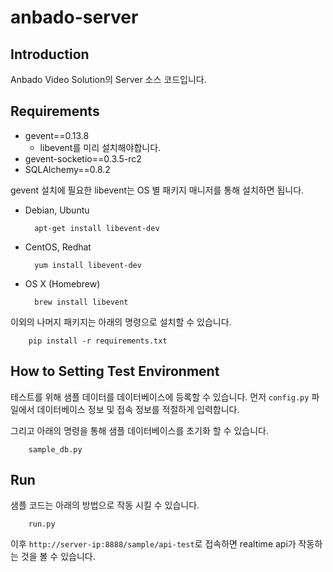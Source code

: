 anbado-server
=============

## Introduction
Anbado Video Solution의 Server 소스 코드입니다.

## Requirements
* gevent==0.13.8
	* libevent를 미리 설치해야합니다.
* gevent-socketio==0.3.5-rc2
* SQLAlchemy==0.8.2

gevent 설치에 필요한 libevent는 OS 별 패키지 매니저를 통해 설치하면 됩니다.

* Debian, Ubuntu

        apt-get install libevent-dev

* CentOS, Redhat

        yum install libevent-dev

* OS X (Homebrew)

        brew install libevent

이외의 나머지 패키지는 아래의 명령으로 설치할 수 있습니다.

        pip install -r requirements.txt

## How to Setting Test Environment

테스트를 위해 샘플 데이터를 데이터베이스에 등록할 수 있습니다. 먼저 `config.py` 파일에서 데이터베이스 정보 및 접속 정보를 적절하게 입력합니다.

그리고 아래의 명령을 통해 샘플 데이터베이스를 초기화 할 수 있습니다.

        sample_db.py

## Run

샘플 코드는 아래의 방법으로 작동 시킬 수 있습니다.

        run.py

이후 `http://server-ip:8888/sample/api-test`로 접속하면 realtime api가 작동하는 것을 볼 수 있습니다.
